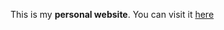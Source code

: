 This is my **personal website**.
You can visit it [here](https://guptdivy.github.io/react-profile/)
